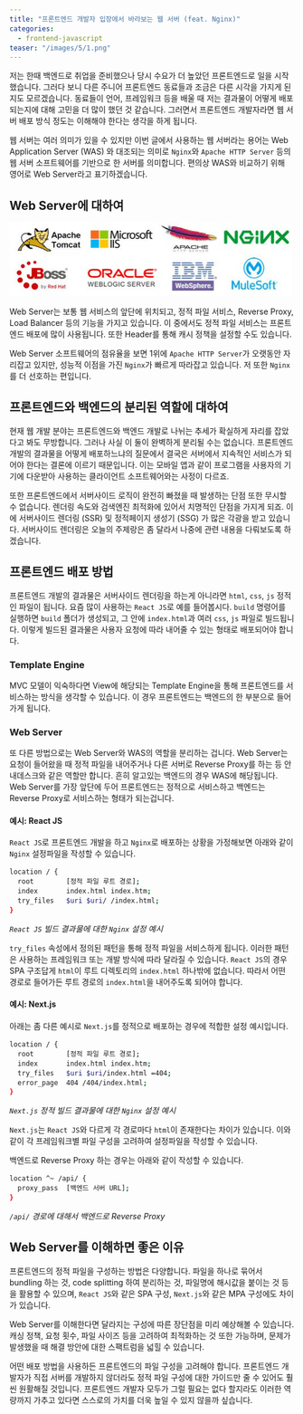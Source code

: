 ```yaml
---
title: "프론트엔드 개발자 입장에서 바라보는 웹 서버 (feat. Nginx)"
categories:
  - frontend-javascript
teaser: "/images/5/1.png"
---
```


<!--excerpt open-->

저는 한때 백엔드로 취업을 준비했으나 당시 수요가 더 높았던 프론트엔드로 일을 시작했습니다. 그러다 보니 다른 주니어 프론트엔드 동료들과 조금은 다른 시각을 가지게 된지도 모르겠습니다. 동료들이 언어, 프레임워크 등을 배울 때 저는 결과물이 어떻게 배포되는지에 대해 고민을 더 많이 했던 것 같습니다. 그러면서 프론트엔드 개발자라면 웹 서버 배포 방식 정도는 이해해야 한다는 생각을 하게 됩니다.

<!--excerpt close-->

웹 서버는 여러 의미가 있을 수 있지만 이번 글에서 사용하는 웹 서버라는 용어는 Web Application Server (WAS) 와 대조되는 의미로 `Nginx`와 `Apache HTTP Server` 등의 웹 서버 소프트웨어를 기반으로 한 서버를 의미합니다. 편의상 WAS와 비교하기 위해 영어로 Web Server라고 표기하겠습니다.

## Web Server에 대하여

![Image 1](/images/5/1.png)

Web Server는 보통 웹 서비스의 앞단에 위치되고, 정적 파일 서비스, Reverse Proxy, Load Balancer 등의 기능을 가지고 있습니다. 이 중에서도 정적 파일 서비스는 프론트엔드 배포에 많이 사용됩니다. 또한 Header를 통해 캐시 정책을 설정할 수도 있습니다.

Web Server 소프트웨어의 점유율을 보면 1위에 `Apache HTTP Server`가 오랫동안 자리잡고 있지만, 성능적 이점을 가진 `Nginx`가 빠르게 따라잡고 있습니다. 저 또한 `Nginx`를 더 선호하는 편입니다.

## 프론트엔드와 백엔드의 분리된 역할에 대하여

현재 웹 개발 분야는 프론트엔드와 백엔드 개발로 나뉘는 추세가 확실하게 자리를 잡았다고 봐도 무방합니다. 그러나 사실 이 둘이 완벽하게 분리될 수는 없습니다. 프론트엔드 개발의 결과물을 어떻게 배포하느냐의 질문에서 결국은 서버에서 지속적인 서비스가 되어야 한다는 결론에 이르기 때문입니다. 이는 모바일 앱과 같이 프로그램을 사용자의 기기에 다운받아 사용하는 클라이언트 소프트웨어와는 사정이 다르죠.

또한 프론트엔드에서 서버사이드 로직이 완전히 빠졌을 때 발생하는 단점 또한 무시할 수 없습니다. 렌더링 속도와 검색엔진 최적화에 있어서 치명적인 단점을 가지게 되죠. 이에 서버사이드 렌더링 (SSR) 및 정적페이지 생성기 (SSG) 가 많은 각광을 받고 있습니다. 서버사이드 렌더링은 오늘의 주제랑은 좀 달라서 나중에 관련 내용을 다뤄보도록 하겠습니다.

## 프론트엔드 배포 방법

프론트엔드 개발의 결과물은 서버사이드 렌더링을 하는게 아니라면 `html`, `css`, `js` 정적인 파일이 됩니다. 요즘 많이 사용하는 `React JS`로 예를 들어봅시다. `build` 명령어를 실행하면 `build` 폴더가 생성되고, 그 안에 `index.html`과 여러 `css`, `js` 파일로 빌드됩니다. 이렇게 빌드된 결과물은 사용자 요청에 따라 내어줄 수 있는 형태로 배포되어야 합니다.

### Template Engine

MVC 모델이 익숙하다면 View에 해당되는 Template Engine을 통해 프론트엔드를 서비스하는 방식을 생각할 수 있습니다. 이 경우 프론트엔드는 백엔드의 한 부분으로 들어가게 됩니다.

### Web Server

또 다른 방법으로는 Web Server와 WAS의 역할을 분리하는 겁니다. Web Server는 요청이 들어왔을 때 정적 파일을 내어주거나 다른 서버로 Reverse Proxy를 하는 등 안내데스크와 같은 역할만 합니다. 흔히 알고있는 백엔드의 경우 WAS에 해당됩니다. Web Server를 가장 앞단에 두어 프론트엔드는 정적으로 서비스하고 백엔드는 Reverse Proxy로 서비스하는 형태가 되는겁니다.

#### 예시: React JS

`React JS`로 프론트엔드 개발을 하고 `Nginx`로 배포하는 상황을 가정해보면 아래와 같이 `Nginx` 설정파일을 작성할 수 있습니다.

```bash
location / {
  root        [정적 파일 루트 경로];
  index	      index.html index.htm;
  try_files   $uri $uri/ /index.html;
}
```

_`React JS` 빌드 결과물에 대한 `Nginx` 설정 예시_

`try_files` 속성에서 정의된 패턴을 통해 정적 파일을 서비스하게 됩니다. 이러한 패턴은 사용하는 프레임워크 또는 개발 방식에 따라 달라질 수 있습니다. `React JS`의 경우 SPA 구조답게 `html`이 루트 디렉토리의 `index.html` 하나밖에 없습니다. 따라서 어떤 경로로 들어가든 루트 경로의 `index.html`을 내어주도록 되어야 합니다.

#### 예시: Next.js

아래는 좀 다른 예시로 `Next.js`를 정적으로 배포하는 경우에 적합한 설정 예시입니다.

```bash
location / {
  root        [정적 파일 루트 경로];
  index	      index.html index.htm;
  try_files   $uri $uri/index.html =404;
  error_page  404 /404/index.html;
}
```

_`Next.js` 정적 빌드 결과물에 대한 `Nginx` 설정 예시_

`Next.js`는 `React JS`와 다르게 각 경로마다 `html`이 존재한다는 차이가 있습니다. 이와 같이 각 프레임워크별 파일 구성을 고려하여 설정파일을 작성할 수 있습니다.

백엔드로 Reverse Proxy 하는 경우는 아래와 같이 작성할 수 있습니다.

```bash
location ^~ /api/ {
  proxy_pass  [백엔드 서버 URL];
}
```

_`/api/` 경로에 대해서 백엔드로 Reverse Proxy_

## Web Server를 이해하면 좋은 이유

프론트엔드의 정적 파일을 구성하는 방법은 다양합니다. 파일을 하나로 묶어서 bundling 하는 것, code splitting 하여 분리하는 것, 파일명에 해시값을 붙이는 것 등을 활용할 수 있으며, `React JS`와 같은 SPA 구성, `Next.js`와 같은 MPA 구성에도 차이가 있습니다.

Web Server를 이해한다면 달라지는 구성에 따른 장단점을 미리 예상해볼 수 있습니다. 캐싱 정책, 요청 횟수, 파일 사이즈 등을 고려하여 최적화하는 것 또한 가능하며, 문제가 발생했을 때 해결 방안에 대한 스팩트럼을 넓힐 수 있습니다.

어떤 배포 방법을 사용하든 프론트엔드의 파일 구성을 고려해야 합니다. 프론트엔드 개발자가 직접 서버를 개발하지 않더라도 정적 파일 구성에 대한 가이드만 줄 수 있어도 훨씬 원활해질 것입니다. 프론트엔드 개발자 모두가 그럴 필요는 없다 할지라도 이러한 역량까지 가추고 있다면 스스로의 가치를 더욱 높일 수 있지 않을까 싶습니다.